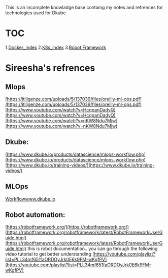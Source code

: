 This is an incomplete knowladge base containg my notes and refrences for technologies used for Dkube

# TOC
1.[Docker_index](Docker/Docker_index.md)
2.[K8s_index](Kubernets/kubernetes/K8s_index.md)
3.[Robot Framework](ROBOT_framework/index.md)



# Sireesha's refrences
## Mlops 
[https://itlligenze.com/uploads/5/137039/files/oreilly-ml-ops.pdf](https://itlligenze.com/uploads/5/137039/files/oreilly-ml-ops.pdf) [https://www.youtube.com/watch?v=HcqpanDadyQ](https://www.youtube.com/watch?v=HcqpanDadyQ) [https://www.youtube.com/watch?v=nKW8Ndu7Mjw](https://www.youtube.com/watch?v=nKW8Ndu7Mjw) 

## Dkube:
[https://www.dkube.io/products/datascience/mlops-workflow.php](https://www.dkube.io/products/datascience/mlops-workflow.php) [https://www.dkube.io/training-videos/](https://www.dkube.io/training-videos/) 

## MLOps
[Workflowwww.dkube.io](http://Workflowwww.dkube.io) 

## Robot automation: 
[https://robotframework.org/](https://robotframework.org/) [https://robotframework.org/robotframework/latest/RobotFrameworkUserGuide.html](https://robotframework.org/robotframework/latest/RobotFrameworkUserGuide.html) 
this is robot documentation.. you can go through the following video tutorial to get better understanding [https://youtube.com/playlist?list=PLL34mf651faORDOyJrk0E6k9FM-wKgfPV](https://youtube.com/playlist?list=PLL34mf651faORDOyJrk0E6k9FM-wKgfPV)
